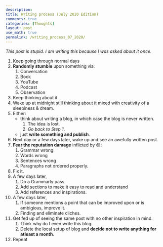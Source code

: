 ```yaml
---
description: 
title: Writing process (July 2020 Edition)
comments: true
categories: [Thoughts]
layout: post
use_math: true
permalink: /writing_process_07_2020/
---
```


*This post is stupid. I am writing this because I was asked about it once.*

1. Keep going through normal days
2. **Randomly stumble** upon something via:
   1. Conversation
   2. Book
   3. YouTube
   4. Podcast
   5. Observation
3. Keep thinking about it
4. Wake up at midnight still thinking about it mixed with creativity of a sleepiness & dream.
5. Either:
   - think about writing a blog, in which case the blog is never written.
      1. The idea is lost.
      2. *Go back to Step 1*.
   - just **write something and publish**.
6. Next day or a few days later, wake up and see an awefully written post.
7. **Fear the reputation damage** inflicted by 😑:
   1. Grammar wrong
   2. Words wrong
   3. Sentences wrong
   4. Paragraphs not ordered properly.
8. Fix it.
9. A few days later,
   1. Do a Grammarly pass.
   2. Add sections to make it easy to read and understand
   3. Add references and inspirations.
10. A few days later,
    1.  If someone mentions a point that can be improved upon or is ambigious, improve it.
    2.  Finding and eliminate cliches.
11. Get fed up of seeing the same post with no other inspiration in mind.
     1.   Think why do I even write this blog.
     2.   Delete the local setup of blog and **decide not to write anything for atleast a month**.
12.  Repeat
